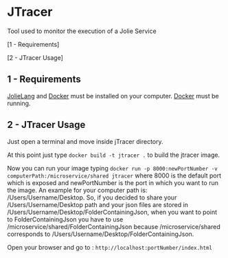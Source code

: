 # JTracer
Tool used to monitor the execution of a Jolie Service

[1 - Requirements]

[2 - JTracer Usage]

## 1 - Requirements

[JolieLang](http://jolie-lang.org/) and [Docker](https://www.docker.com/) must be installed on your computer. 
[Docker](https://www.docker.com/) must be running.

## 2 - JTracer Usage

Just open a terminal and move inside jTracer directory.

At this point just type ```docker build -t jtracer .``` to build the jtracer image.

Now you can run your image typing ```docker run -p 8000:newPortNumber -v computerPath:/microservice/shared jtracer``` where 8000 is the default port which is exposed and newPortNumber is the port in which you want to run the image. 
An example for your computer path is: /Users/Username/Desktop. So, if you decided to share your /Users/Username/Desktop path and your json files are stored in /Users/Username/Desktop/FolderContainingJson, when you want to point to FolderContainingJson you have to use /microservice/shared/FolderContainingJson because /microservice/shared corresponds to /Users/Username/Desktop/FolderContainingJson.

Open your browser and go to : ```http://localhost:portNumber/index.html```
